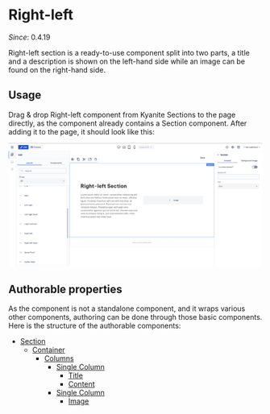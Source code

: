 # Right-left

_Since_: 0.4.19

[//]: # (TODO add component groups info)

Right-left section is a ready-to-use component split into two parts, a title and a description
is shown on the left-hand side while an image can be found on the right-hand side.

## Usage

Drag & drop Right-left component from Kyanite Sections to the page directly, as the component already
contains a Section component.
After adding it to the page, it should look like this:
<p align="center" width="100%">
    <img class="image--with-border" src="_images/initial-rightleft.png" alt="Initial Right-left">
</p>

## Authorable properties

As the component is not a standalone component, and it wraps various other components, authoring
can be done through those basic components. Here is the structure of the authorable components:

- <a href="../../../components/section">Section</a>
    - <a href="../../../components/container">Container</a>
        - <a href="../../../components/columns">Columns</a>
            - <a href="../../../components/columns/column">Single Column</a>
                - <a href="../../../components/title">Title</a>
                - <a href="../../../components/content">Content</a>
            - <a href="../../../components/columns/column">Single Column</a>
                - <a href="../../../components/image">Image</a>
